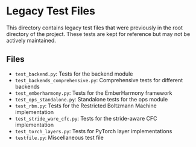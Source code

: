 # Legacy Test Files

This directory contains legacy test files that were previously in the root directory of the project. These tests are kept for reference but may not be actively maintained.

## Files

- `test_backend.py`: Tests for the backend module
- `test_backends_comprehensive.py`: Comprehensive tests for different backends
- `test_emberharmony.py`: Tests for the EmberHarmony framework
- `test_ops_standalone.py`: Standalone tests for the ops module
- `test_rbm.py`: Tests for the Restricted Boltzmann Machine implementation
- `test_stride_ware_cfc.py`: Tests for the stride-aware CFC implementation
- `test_torch_layers.py`: Tests for PyTorch layer implementations
- `testfile.py`: Miscellaneous test file